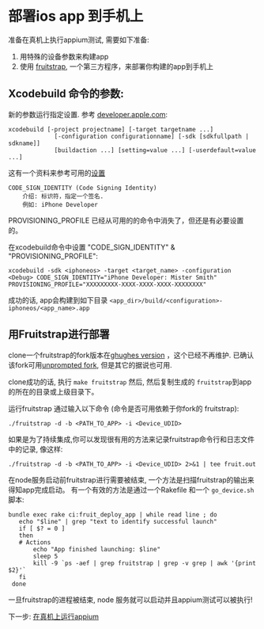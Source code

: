部署ios app 到手机上
=====================================
准备在真机上执行appium测试, 需要如下准备:

1. 用特殊的设备参数来构建app
1. 使用 [fruitstrap](https://github.com/ghughes/fruitstrap), 一个第三方程序，来部署你构建的app到手机上

## Xcodebuild 命令的参数:
新的参数运行指定设置. 参考 [developer.apple.com](https://developer.apple.com/library/mac/#documentation/Darwin/Reference/ManPages/man1/xcodebuild.1.html):

```
xcodebuild [-project projectname] [-target targetname ...]
             [-configuration configurationname] [-sdk [sdkfullpath | sdkname]]
             [buildaction ...] [setting=value ...] [-userdefault=value ...]
```

这有一个资料来参考可用的[设置](https://developer.apple.com/library/mac/#documentation/DeveloperTools/Reference/XcodeBuildSettingRef/1-Build_Setting_Reference/build_setting_ref.html#//apple_ref/doc/uid/TP40003931-CH3-DontLinkElementID_10)

```
CODE_SIGN_IDENTITY (Code Signing Identity)
    介绍: 标识符，指定一个签名.
    例如: iPhone Developer
```

PROVISIONING_PROFILE 已经从可用的的命令中消失了，但还是有必要设置的。

在xcodebuild命令中设置 "CODE_SIGN_IDENTITY" & "PROVISIONING_PROFILE":

```
xcodebuild -sdk <iphoneos> -target <target_name> -configuration <Debug> CODE_SIGN_IDENTITY="iPhone Developer: Mister Smith" PROVISIONING_PROFILE="XXXXXXXXX-XXXX-XXXX-XXXX-XXXXXXXX"
```
成功的话, app会构建到如下目录 ```<app_dir>/build/<configuration>-iphoneos/<app_name>.app```

## 用Fruitstrap进行部署
clone一个fruitstrap的fork版本在[ghughes version](https://github.com/ghughes/fruitstrap) ，这个已经不再维护. 已确认该fork可用[unprompted fork](https://github.com/unprompted/fruitstrap), 但是其它的据说也可用.

clone成功的话, 执行 ``make fruitstrap``
然后, 然后复制生成的 ``fruitstrap``到app的所在的目录或上级目录下。

运行fruitstrap 通过输入以下命令 (命令是否可用依赖于你fork的 fruitstrap):
```
./fruitstrap -d -b <PATH_TO_APP> -i <Device_UDID>
```
如果是为了持续集成,你可以发现很有用的方法来记录fruitstrap命令行和日志文件中的记录, 像这样:
```
./fruitstrap -d -b <PATH_TO_APP> -i <Device_UDID> 2>&1 | tee fruit.out
```
在node服务启动前fruitstrap进行需要被结束, 一个方法是扫描fruitstrap的输出来得知app完成启动。 有一个有效的方法是通过一个Rakefile 和一个 ``go_device.sh`` 脚本:
```
bundle exec rake ci:fruit_deploy_app | while read line ; do 
   echo "$line" | grep "text to identify successful launch" 
   if [ $? = 0 ] 
   then 
   # Actions 
       echo "App finished launching: $line" 
       sleep 5 
       kill -9 `ps -aef | grep fruitstrap | grep -v grep | awk '{print $2}'` 
   fi
 done
```
一旦fruitstrap的进程被结束, node 服务就可以启动并且appium测试可以被执行!

下一步:
[在真机上运行appium](https://github.com/appium/appium/wiki/Running-Appium-on-Real-Devices)
